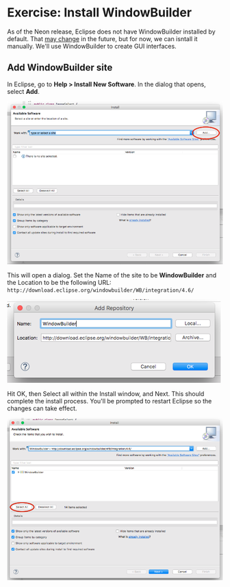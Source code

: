 # Exercise: Install WindowBuilder

As of the Neon release, Eclipse does not have WindowBuilder installed by default. That [may change](https://bugs.eclipse.org/bugs/show_bug.cgi?id=498276) in the future, but for now, we can isntall it manually. We'll use WindowBuilder to create GUI interfaces.

## Add WindowBuilder site

In Eclipse, go to **Help > Install New Software**. In the dialog that opens, select **Add**.

![Add site](add-site.png)

This will open a dialog. Set the Name of the site to be **WindowBuilder** and the Location to be the following URL: `http://download.eclipse.org/windowbuilder/WB/integration/4.6/`

![WindowBuilder site](wb-site.png)

Hit OK, then Select all within the Install window, and Next. This should complete the install process. You'll be prompted to restart Eclipse so the changes can take effect.

![Select all](select-all.png)
